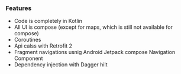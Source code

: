 ### Features

- Code is completely in Kotlin
- All UI is compose (except for maps, which is still not available for compose)
- Coroutines
- Api calss with Retrofit 2
- Fragment navigations usnig Android Jetpack compose Navigation Component
- Dependency injection with Dagger hilt
